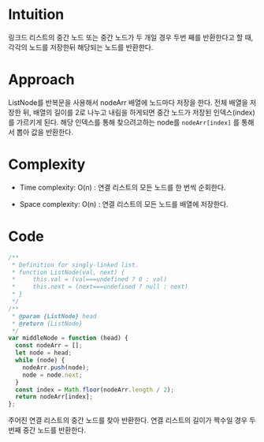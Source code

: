 # Intuition

링크드 리스트의 중간 노드 또는 중간 노드가 두 개일 경우 두번 째를 반환한다고 할 때, 각각의 노드를 저장한뒤 해당되는 노드를 반환한다.

# Approach

ListNode를 반복문을 사용해서 nodeArr 배열에 노드마다 저장을 한다.
전체 배열을 저장한 뒤, 배열의 길이를 2로 나누고 내림을 하게되면 중간 노드가 저장된 인덱스(index)를 가르키게 된다.
해당 인덱스를 통해 찾으려고하는 node를 `nodeArr[index]` 를 통해서 뽑아 값을 반환한다.

# Complexity

- Time complexity:
  O(n) : 연결 리스트의 모든 노드를 한 번씩 순회한다.

- Space complexity:
  O(n) : 연결 리스트의 모든 노드를 배열에 저장한다.

# Code

```js
/**
 * Definition for singly-linked list.
 * function ListNode(val, next) {
 *     this.val = (val===undefined ? 0 : val)
 *     this.next = (next===undefined ? null : next)
 * }
 */
/**
 * @param {ListNode} head
 * @return {ListNode}
 */
var middleNode = function (head) {
  const nodeArr = [];
  let node = head;
  while (node) {
    nodeArr.push(node);
    node = node.next;
  }
  const index = Math.floor(nodeArr.length / 2);
  return nodeArr[index];
};
```

주어진 연결 리스트의 중간 노드를 찾아 반환한다.
연결 리스트의 길이가 짝수일 경우 두 번째 중간 노드를 반환한다.
